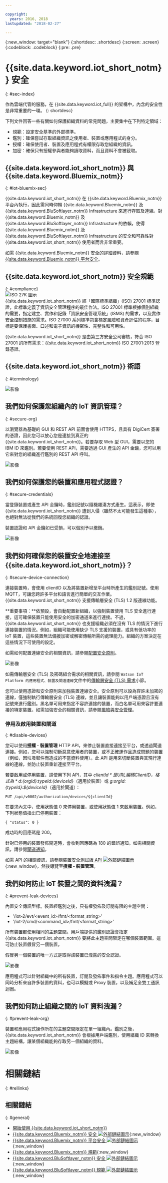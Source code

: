 ```yaml
---

copyright:
  years: 2016, 2018
lastupdated: "2018-02-27"

---
```


{:new_window: target="blank"}
{:shortdesc: .shortdesc}
{:screen: .screen}
{:codeblock: .codeblock}
{:pre: .pre}


# {{site.data.keyword.iot_short_notm}} 安全
{: #sec-index}

作為雲端代管的服務，在 {{site.data.keyword.iot_full}} 的架構中，內含的安全性是非常重要的一環。
{: shortdesc}

下列文件回答一些有關如何保護組織資料的常見問題，主要集中在下列特定領域：

* 規範：設定安全基準的外部標準。
* 鑑別：確保嘗試存取組織資訊之使用者、裝置或應用程式的身分。
* 授權：確保使用者、裝置及應用程式有權限存取您組織的資訊。
* 加密：確保只有授權參與者能夠讀取資料，而且資料不會被截取。

## {{site.data.keyword.iot_short_notm}} 與 {{site.data.keyword.Bluemix_notm}}
{: #iot-bluemix-sec}

{{site.data.keyword.iot_short_notm}} 在 {{site.data.keyword.Bluemix_notm}} 平台內執行，因此需同時仰賴 {{site.data.keyword.Bluemix_notm}} 及 {{site.data.keyword.BluSoftlayer_notm}} Infrastructure 來進行存取及連線。對 {{site.data.keyword.Bluemix_notm}} 及 {{site.data.keyword.BluSoftlayer_notm}} Infrastructure 的依賴，使得 {{site.data.keyword.Bluemix_notm}} 及 {{site.data.keyword.BluSoftlayer_notm}} Infrastructure 的安全和可靠性對 {{site.data.keyword.iot_short_notm}} 使用者而言非常重要。

如需 {{site.data.keyword.Bluemix_notm}} 安全的詳細資料，請參閱 [{{site.data.keyword.Bluemix_notm}} 平台安全](index.html#platform-security)。 

## {{site.data.keyword.iot_short_notm}} 安全規範
{: #compliance}  
![ISO 27K 圖示](../../images/icon_iso27k1.png "ISO 27K 圖示")   
{{site.data.keyword.iot_short_notm}} 經「國際標準組織」(ISO) 27001 標準認證，此標準定義了資訊安全管理程序的最佳作法。ISO 27001 標準根據個別組織的需要，指定建立、實作和記錄「資訊安全管理系統」(ISMS) 的需求，以及實作安全控制措施的需求。ISO 27000 系列標準包含標定風險和資產評估的程序，目標是要保護書面、口述和電子資訊的機密性、完整性和可用性。

{{site.data.keyword.iot_short_notm}} 是由第三方安全公司審核，符合 ISO 27001 的所有需求：{{site.data.keyword.iot_short_notm}} ISO 27001:2013 登錄憑證。


## {{site.data.keyword.iot_short_notm}} 術語
{: #terminology}

![影像](terminology_platform.svg)


## 我們如何保護您組織內的 IoT 資訊管理？
{: #secure-org}

以瀏覽器為基礎的 GUI 和 REST API 前面會使用 HTTPS，且具有 DigiCert 簽署的憑證，因此您可以放心您是連接到真正的 {{site.data.keyword.iot_short_notm}}。若要存取 Web 型 GUI，需要以您的 IBM ID 來鑑別。若要使用 REST API，需要透過 GUI 產生的 API 金鑰，您可以用它來對您的組織進行鑑別的 REST API 呼叫。

![影像](management_platform.svg)


## 我們如何保護您的裝置和應用程式認證？
{: #secure-credentials}

當登錄裝置或產生 API 金鑰時，鑑別記號以隨機雜湊方式產生。這表示，即使 {{site.data.keyword.iot_short_notm}} 遭到入侵（雖然不太可能發生這種事），也絕對無法從我們的系統回復您組織的認證。

裝置認證和 API 金鑰如已受損，可以個別予以撤銷。

![影像](authentication_platform.svg)

## 我們如何確保您的裝置安全地連接至 {{site.data.keyword.iot_short_notm}}？
{: #secure-device-connection}

連接裝置時，會使用 clientID 以及將裝置新增至平台時所產生的鑑別記號。使用 MQTT，可讓您跨許多平台和語言進行簡單的交互作業。{{site.data.keyword.iot_short_notm}} 支援傳輸層安全 (TLS) 1.2 版連線功能。

**重要事項：**依預設，會自動配置新組織，以強制裝置使用 TLS 安全進行連接，這可確保裝置只能使用安全的加密通道來進行連接。不過，{{site.data.keyword.iot_short_notm}} 也支援組織必須在沒有 TLS 的情況下進行連接裝置的情況。例如，組織可能使用缺少 TLS 支援的裝置，或具有低功率的 IoT 裝置，這些裝置無法備援加密或解密傳輸所需的處理能力。組織的方案決定在這些情況下可使用的設定。

如需如何配置連線安全的相關資訊，請參閱[配置安全原則](set_up_policies.html)。

![影像](connectivity_platform.svg)


如需傳輸層安全 (TLS) 及密碼組合需求的相關資訊，請參閱 `Watson IoT Platform 的應用程式、裝置及閘道連線`文件中的[傳輸層安全 (TLS) 需求](connect_devices_apps_gw.html#tls_requirements)小節。

您可以使用憑證和安全原則來加強裝置連線安全。安全原則可以設為容許未加密的連線，僅強制執行傳輸層安全 (TLS) 連線，並且讓裝置能夠以用戶端憑證且沒有記號來進行鑑別。黑名單可用來指定不容許連接的裝置，而白名單可用來容許要連接的特定裝置。如需加強安全的相關資訊，請參閱[風險與安全管理](RM_security.html)。

### 停用及啟用裝置和閘道
{: #disable-devices}

您可以使用**授權 - 裝置管理** HTTP API，來停止裝置直接連接至平台，或透過閘道連接。例如，您可以強制切斷惡意使用者的裝置，或不正確運作且造成問題的裝置（例如，因垃圾郵件而造成的不當資料使用）。此 API 是用來切斷裝置與其現行連線的連線，並防止裝置重新連接至平台。

若要啟用或停用裝置，請使用下列 API，其中 *${clientId}* 是 URL 編碼 ClientID，格式為 *d:${orgId}:${typeId}:${deviceId}*（適用於裝置）或 *g:${orgId}:${typeId}:${deviceId}*（適用於閘道）：

    PUT /api/v0002/authorization/devices/${clientId}
    
在要求內文中，使用狀態值 0 來停用裝置，或使用狀態值 1 來啟用裝置。例如，下列狀態值指出已停用裝置：

    { "status": 0 }

成功時的回應碼是 200。 

針對已停用的裝置發佈閘道時，會收到回應碼為 180 的錯誤通知。如需相關資訊，請參閱[閘道通知](../../gateways/mqtt.html#notification)。 

如需 API 的相關資訊，請參閱[裝置安全測試版 API ![外部鏈結圖示](../../../../icons/launch-glyph.svg "外部鏈結圖示")](https://docs.internetofthings.ibmcloud.com/apis/swagger/v0002-beta/security-subjects-beta.html){:new_window}，然後導覽至**授權 - 裝置管理**。

## 我們如何防止 IoT 裝置之間的資料洩漏？
{: #prevent-leak-devices}

內置安全傳訊型樣。裝置經鑑別之後，只有權發佈及訂閱有限的主題空間：

* '/iot-2/evt/<event_id>/fmt/<format_string>'
* '/iot-2/cmd/<command_id>/fmt/<format_string>'

所有裝置都使用相同的主題空間。用戶端提供的鑑別認證會指定 {{site.data.keyword.iot_short_notm}} 要將此主題空間限定在哪個裝置範圍。這可防止裝置假冒另一個裝置。

假冒另一個裝置的唯一方式是取得該裝置已洩露的安全認證。


![影像](device_scope_platform.svg)


應用程式可以針對組織中的所有裝置，訂閱及發佈事件和指令主題。應用程式可以同時分析來自許多裝置的資料，也可以模擬或 Proxy 裝置，以及補足全雙工通訊迴圈。


## 我們如何防止組織之間的 IoT 資料洩漏？
{: #prevent-leak-org}

裝置和應用程式操作所在的主題空間限定在單一組織內。鑑別之後，{{site.data.keyword.iot_short_notm}} 會根據用戶端鑑別，使用組織 ID 來轉換主題結構，讓某個組織能夠存取另一個組織的資料。

![影像](org_scope_platform.svg)

# 相關鏈結
{: #rellinks}
## 相關鏈結
{: #general}
* [開始使用 {{site.data.keyword.iot_short_notm}}](https://console.ng.bluemix.net/docs/services/IoT/index.html)
* [{{site.data.keyword.Bluemix_notm}} 安全 ![外部鏈結圖示](../../../../icons/launch-glyph.svg "外部鏈結圖示")](https://console.ng.bluemix.net/docs/security/index.html#security){:new_window}
* [{{site.data.keyword.Bluemix_notm}} 平台安全 ![外部鏈結圖示](../../../../icons/launch-glyph.svg "外部鏈結圖示")](https://console.ng.bluemix.net/docs/security/index.html#platform-security){:new_window}
* [{{site.data.keyword.Bluemix_notm}} 規範](https://console.ng.bluemix.net/docs/security/index.html#compliance){:new_window}
* [{{site.data.keyword.BluSoftlayer_notm}} 安全 ![外部鏈結圖示](../../../../icons/launch-glyph.svg "外部鏈結圖示")](http://www.softlayer.com/security){:new_window}
* [{{site.data.keyword.BluSoftlayer_notm}} 規範 ![外部鏈結圖示](../../../../icons/launch-glyph.svg "外部鏈結圖示")](http://www.softlayer.com/compliance){:new_window}
